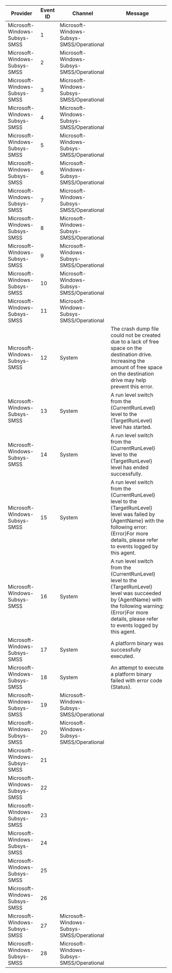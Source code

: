 Provider                       |  Event ID  |  Channel                                    |  Message
-------------------------------|------------|---------------------------------------------|------------------------------------------------------------------------------------------------------------------------------------------------------------------------------------------------------------------
Microsoft-Windows-Subsys-SMSS  |  1         |  Microsoft-Windows-Subsys-SMSS/Operational  |
Microsoft-Windows-Subsys-SMSS  |  2         |  Microsoft-Windows-Subsys-SMSS/Operational  |
Microsoft-Windows-Subsys-SMSS  |  3         |  Microsoft-Windows-Subsys-SMSS/Operational  |
Microsoft-Windows-Subsys-SMSS  |  4         |  Microsoft-Windows-Subsys-SMSS/Operational  |
Microsoft-Windows-Subsys-SMSS  |  5         |  Microsoft-Windows-Subsys-SMSS/Operational  |
Microsoft-Windows-Subsys-SMSS  |  6         |  Microsoft-Windows-Subsys-SMSS/Operational  |
Microsoft-Windows-Subsys-SMSS  |  7         |  Microsoft-Windows-Subsys-SMSS/Operational  |
Microsoft-Windows-Subsys-SMSS  |  8         |  Microsoft-Windows-Subsys-SMSS/Operational  |
Microsoft-Windows-Subsys-SMSS  |  9         |  Microsoft-Windows-Subsys-SMSS/Operational  |
Microsoft-Windows-Subsys-SMSS  |  10        |  Microsoft-Windows-Subsys-SMSS/Operational  |
Microsoft-Windows-Subsys-SMSS  |  11        |  Microsoft-Windows-Subsys-SMSS/Operational  |
Microsoft-Windows-Subsys-SMSS  |  12        |  System                                     |  The crash dump file could not be created due to a lack of free space on the destination drive. Increasing the amount of free space on the destination drive may help prevent this error.
Microsoft-Windows-Subsys-SMSS  |  13        |  System                                     |  A run level switch from the {CurrentRunLevel} level to the {TargetRunLevel} level has started.
Microsoft-Windows-Subsys-SMSS  |  14        |  System                                     |  A run level switch from the {CurrentRunLevel} level to the {TargetRunLevel} level has ended successfully.
Microsoft-Windows-Subsys-SMSS  |  15        |  System                                     |  A run level switch from the {CurrentRunLevel} level to the {TargetRunLevel} level was failed by {AgentName} with the following error: {Error}For more details, please refer to events logged by this agent.
Microsoft-Windows-Subsys-SMSS  |  16        |  System                                     |  A run level switch from the {CurrentRunLevel} level to the {TargetRunLevel} level was succeeded by {AgentName} with the following warning: {Error}For more details, please refer to events logged by this agent.
Microsoft-Windows-Subsys-SMSS  |  17        |  System                                     |  A platform binary was successfully executed.
Microsoft-Windows-Subsys-SMSS  |  18        |  System                                     |  An attempt to execute a platform binary failed with error code {Status}.
Microsoft-Windows-Subsys-SMSS  |  19        |  Microsoft-Windows-Subsys-SMSS/Operational  |
Microsoft-Windows-Subsys-SMSS  |  20        |  Microsoft-Windows-Subsys-SMSS/Operational  |
Microsoft-Windows-Subsys-SMSS  |  21        |                                             |
Microsoft-Windows-Subsys-SMSS  |  22        |                                             |
Microsoft-Windows-Subsys-SMSS  |  23        |                                             |
Microsoft-Windows-Subsys-SMSS  |  24        |                                             |
Microsoft-Windows-Subsys-SMSS  |  25        |                                             |
Microsoft-Windows-Subsys-SMSS  |  26        |                                             |
Microsoft-Windows-Subsys-SMSS  |  27        |  Microsoft-Windows-Subsys-SMSS/Operational  |
Microsoft-Windows-Subsys-SMSS  |  28        |  Microsoft-Windows-Subsys-SMSS/Operational  |
